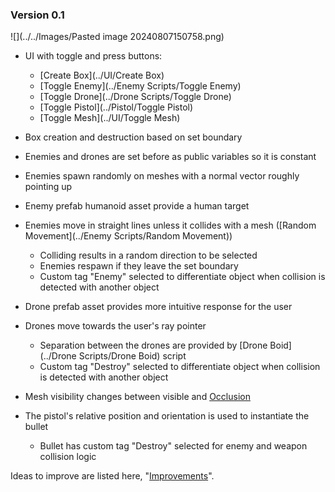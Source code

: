 ### Version 0.1

![](../../Images/Pasted image 20240807150758.png)  

 - UI with toggle and press buttons:
 
    - [Create Box](../UI/Create Box)
    - [Toggle Enemy](../Enemy Scripts/Toggle Enemy)
    - [Toggle Drone](../Drone Scripts/Toggle Drone)
    - [Toggle Pistol](../Pistol/Toggle Pistol)
    - [Toggle Mesh](../UI/Toggle Mesh)

- Box creation and destruction based on set boundary
- Enemies and drones are set before as public variables so it is constant
- Enemies spawn randomly on meshes with a normal vector roughly pointing up
- Enemy prefab humanoid asset provide a human target
- Enemies move in straight lines unless it collides with a mesh ([Random Movement](../Enemy Scripts/Random Movement))

    - Colliding results in a random direction to be selected
    - Enemies respawn if they leave the set boundary
    - Custom tag "Enemy" selected to differentiate object when collision is detected with another object

- Drone prefab asset provides more intuitive response for the user
- Drones move towards the user's ray pointer

    - Separation between the drones are provided by [Drone Boid](../Drone Scripts/Drone Boid) script
    - Custom tag "Destroy" selected to differentiate object when collision is detected with another object
    
- Mesh visibility changes between visible and [Occlusion](../Occlusion)
- The pistol's relative position and orientation is used to instantiate the bullet

    -  Bullet has custom tag "Destroy" selected for enemy and weapon collision logic

Ideas to improve are listed here, "[Improvements](../Improvements)".